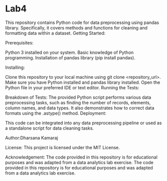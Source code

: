 # Lab4

This repository contains Python code for data preprocessing using pandas library. Specifically, it covers methods and functions for cleaning and formatting data within a dataset.
Getting Started:

Prerequisites:

Python 3 installed on your system.
Basic knowledge of Python programming.
Installation of pandas library (pip install pandas).

Installing:

Clone this repository to your local machine using git clone <repository_url>.
Make sure you have Python installed and pandas library installed.
Open the Python file in your preferred IDE or text editor.
Running the Tests:

Breakdown of Tests:
The provided Python script performs various data preprocessing tasks, such as finding the number of records, elements, column names, and data types.
It also demonstrates how to correct data formats using the .astype() method.
Deployment:

This code can be integrated into any data preprocessing pipeline or used as a standalone script for data cleaning tasks.

Author:Dharsana Kamaraj

License:
This project is licensed under the MIT License.


Acknowledgement:
The code provided in this repository is for educational purposes and was adapted from a data analytics lab exercise.
The code provided in this repository is for educational purposes and was adapted from a data analytics lab exercise.
